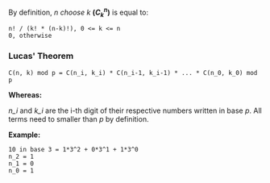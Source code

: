 By definition, *n choose k* **($C ^n_k$)** is equal to:

    n! / (k! * (n-k)!), 0 <= k <= n
    0, otherwise

### Lucas' Theorem

    C(n, k) mod p = C(n_i, k_i) * C(n_i-1, k_i-1) * ... * C(n_0, k_0) mod p

**Whereas:**

*n_i* and *k_i* are the i-th digit of their respective numbers written in base *p*. All terms need to smaller than *p* by definition.

**Example:**

    10 in base 3 = 1*3^2 + 0*3^1 + 1*3^0
    n_2 = 1
    n_1 = 0
    n_0 = 1